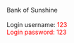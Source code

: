 Bank of Sunshine <br>
<br>
Login username: <span style="color:red">123<span> <br>
Login password: <span style="color:red">123<span> <br>
